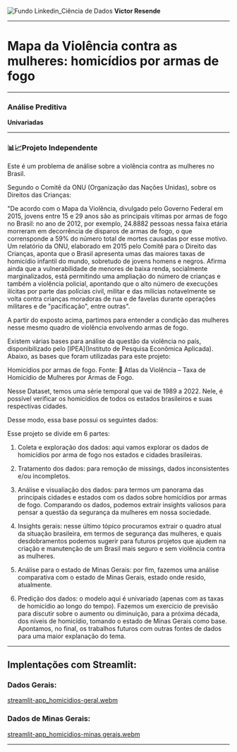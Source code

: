 ![Fundo Linkedin_Ciência de Dados](https://github.com/user-attachments/assets/0aa9ee1f-9131-4f88-9f25-73b532d9b2f0)
**Victor Resende**
________________
# Mapa da Violência contra as mulheres: homicídios por armas de fogo
_______________
### Análise Preditiva
**Univariadas**
_______________
### **📊📈Projeto Independente**

Este é um problema de análise sobre a violência contra as mulheres no Brasil.

Segundo o Comitê da ONU (Organização das Nações Unidas), sobre os Direitos das Crianças:

"De acordo com o Mapa da Violência, divulgado pelo Governo Federal em 2015, jovens entre 15 e 29 anos são as principais vítimas por armas de fogo no Brasil: no ano de 2012, por exemplo, 24.8882 pessoas nessa faixa etária morreram em decorrência de disparos de armas de fogo, o que corrensponde a 59% do número total de mortes causadas por esse motivo. Um relatório da ONU, elaborado em 2015 pelo Comitê para o Direito das Crianças, aponta que o Brasil apresenta umas das maiores taxas de homicídio infantil do mundo, sobretudo de jovens homens e negros. Afirma ainda que a vulnerabilidade de menores de baixa renda, socialmente marginalizados, está permitindo uma ampliação do número de crianças e também a violência policial, apontando que o alto número de execuções ilícitas por parte das polícias civil, militar e das milícias notavelmente se volta contra crianças moradoras de rua e de favelas durante operações militares e de "pacificação", entre outras".

A partir do exposto acima, partimos para entender a condição das mulheres nesse mesmo quadro de violência envolvendo armas de fogo.

Existem várias bases para análise da questão da violência no país, disponibilizado pelo [IPEA](Instituto de Pesquisa Econômica Aplicada). Abaixo, as bases que foram utilizadas para este projeto:

Homicídios por armas de fogo.
Fonte: 🔗 Atlas da Violência – Taxa de Homicídio de Mulheres por Armas de Fogo.

Nesse Dataset, temos uma série temporal que vai de 1989 a 2022. Nele, é possível verificar os homicídios de todos os estados brasileiros e suas respectivas cidades.

Desse modo, essa base possui os seguintes dados:

Esse projeto se divide em 6 partes: 

1. Coleta e exploração dos dados: aqui vamos explorar os dados de homicídios por arma de fogo nos estados e cidades brasileiras.

2. Tratamento dos dados: para remoção de missings, dados inconsistentes e/ou incompletos.

3. Análise e visualiação dos dados: para termos um panorama das principais cidades e estados com os dados sobre homicídios por armas de fogo. Comparando os dados, podemos extrair insights valiosos para pensar a questão da segurança da mulheres em nossa sociedade.

4. Insights gerais: nesse último tópico procuramos extrair o quadro atual da situação brasileira, em termos de segurança das mulheres, e quais desdobramentos podemos sugerir para futuros projetos que ajudem na criação e manutenção de um Brasil mais seguro e sem violência contra as mulheres.

5. Análise para o estado de Minas Gerais: por fim, fazemos uma análise comparativa com o estado de Minas Gerais, estado onde resido, atualmente.

6. Predição dos dados: o modelo aqui é univariado (apenas com as taxas de homicídio ao longo do tempo). Fazemos um exercício de previsão para discutir sobre o aumento ou diminuição, para a próxima década, dos níveis de homicídio, tomando o estado de Minas Gerais como base. Apontamos, no final, os trabalhos futuros com outras fontes de dados para uma maior explanação do tema.
_______________
## Implentações com Streamlit:

### Dados Gerais:
[streamlit-app_homicidios-geral.webm](https://github.com/user-attachments/assets/217d10b4-1076-48a8-b4c7-5b2bbbaa44db)

### Dados de Minas Gerais: 
[streamlit-app_homicidios-minas gerais.webm](https://github.com/user-attachments/assets/61204325-b1cf-492b-91ac-e8c8237175de)

_______________

